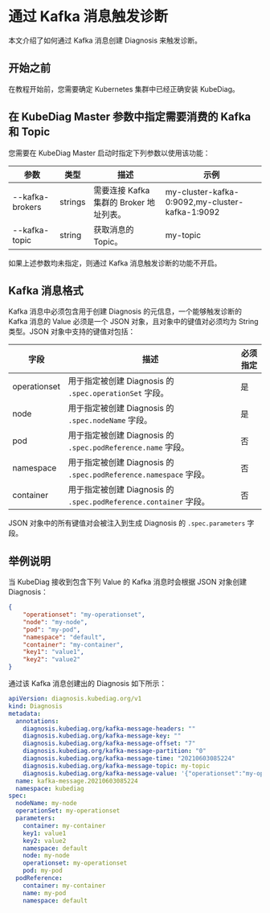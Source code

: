 # 通过 Kafka 消息触发诊断

本文介绍了如何通过 Kafka 消息创建 Diagnosis 来触发诊断。

## 开始之前

在教程开始前，您需要确定 Kubernetes 集群中已经正确安装 KubeDiag。

## 在 KubeDiag Master 参数中指定需要消费的 Kafka 和 Topic

您需要在 KubeDiag Master 启动时指定下列参数以使用该功能：

| 参数 | 类型 | 描述 | 示例 |
|-|-|-|-|
| --kafka-brokers | strings | 需要连接 Kafka 集群的 Broker 地址列表。 | my-cluster-kafka-0:9092,my-cluster-kafka-1:9092 |
| --kafka-topic | string | 获取消息的 Topic。 | my-topic |

如果上述参数均未指定，则通过 Kafka 消息触发诊断的功能不开启。

## Kafka 消息格式

Kafka 消息中必须包含用于创建 Diagnosis 的元信息，一个能够触发诊断的 Kafka 消息的 Value 必须是一个 JSON 对象，且对象中的键值对必须均为 String 类型。JSON 对象中支持的键值对包括：

| 字段 | 描述 | 必须指定 |
|-|-|-|
| operationset | 用于指定被创建 Diagnosis 的 `.spec.operationSet` 字段。 | 是 |
| node | 用于指定被创建 Diagnosis 的 `.spec.nodeName` 字段。 | 是 |
| pod | 用于指定被创建 Diagnosis 的 `.spec.podReference.name` 字段。 | 否 |
| namespace | 用于指定被创建 Diagnosis 的 `.spec.podReference.namespace` 字段。 | 否 |
| container | 用于指定被创建 Diagnosis 的 `.spec.podReference.container` 字段。 | 否 |

JSON 对象中的所有键值对会被注入到生成 Diagnosis 的 `.spec.parameters` 字段。

## 举例说明

当 KubeDiag 接收到包含下列 Value 的 Kafka 消息时会根据 JSON 对象创建 Diagnosis：

```json
{
    "operationset": "my-operationset",
    "node": "my-node",
    "pod": "my-pod",
    "namespace": "default",
    "container": "my-container",
    "key1": "value1",
    "key2": "value2"
}
```

通过该 Kafka 消息创建出的 Diagnosis 如下所示：

```yaml
apiVersion: diagnosis.kubediag.org/v1
kind: Diagnosis
metadata:
  annotations:
    diagnosis.kubediag.org/kafka-message-headers: ""
    diagnosis.kubediag.org/kafka-message-key: ""
    diagnosis.kubediag.org/kafka-message-offset: "7"
    diagnosis.kubediag.org/kafka-message-partition: "0"
    diagnosis.kubediag.org/kafka-message-time: "20210603085224"
    diagnosis.kubediag.org/kafka-message-topic: my-topic
    diagnosis.kubediag.org/kafka-message-value: '{"operationset":"my-operationset","node":"my-node","pod":"my-pod","namespace":"default","container":"my-container","key1":"value1","key2":"value2"}'
  name: kafka-message.20210603085224
  namespace: kubediag
spec:
  nodeName: my-node
  operationSet: my-operationset
  parameters:
    container: my-container
    key1: value1
    key2: value2
    namespace: default
    node: my-node
    operationset: my-operationset
    pod: my-pod
  podReference:
    container: my-container
    name: my-pod
    namespace: default
```
